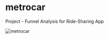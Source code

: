 # metrocar
Project - Funnel Analysis for Ride-Sharing App

![metrocar](https://github.com/user-attachments/assets/d93a6c18-3f54-4b2c-bcf5-0f704dc09039)
